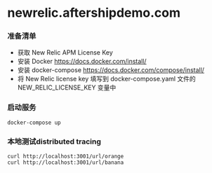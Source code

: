 # newrelic.aftershipdemo.com

### 准备清单

- 获取 New Relic APM License Key
- 安装 Docker https://docs.docker.com/install/ 
- 安装 docker-compose https://docs.docker.com/compose/install/
- 将 New Relic license key 填写到 docker-compose.yaml 文件的 NEW_RELIC_LICENSE_KEY 变量中


### 启动服务
```
docker-compose up
```


### 本地测试distributed tracing
```
curl http://localhost:3001/url/orange
curl http://localhost:3001/url/banana
```
